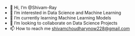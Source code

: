 - 👋 Hi, I’m @Shivam-Ray
- 👀 I’m interested in Data Science and Machine Learning
- 🌱 I’m currently learning Machine Learning Models
- 💞️ I’m looking to collaborate on Data Science Projects
- 📫 How to reach me shivamchoudharynow228@gmail.com

<!---
Shivam-Ray/Shivam-Ray is a ✨ special ✨ repository because its `README.md` (this file) appears on your GitHub profile.
You can click the Preview link to take a look at your changes.
--->
